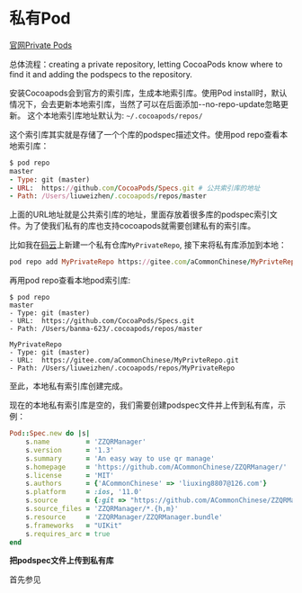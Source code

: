 # 私有Pod

[官网Private Pods](http://guides.cocoapods.org/making/private-cocoapods.html)

总体流程：creating a private repository, letting CocoaPods know where to find it and adding the podspecs to the repository.

安装Cocoapods会到官方的索引库，生成本地索引库。使用Pod install时，默认情况下，会去更新本地索引库，当然了可以在后面添加--no-repo-update忽略更新。
这个本地索引库地址默认为: `~/.cocoapods/repos/`

这个索引库其实就是存储了一个个库的podspec描述文件。使用pod repo查看本地索引库：

```ruby
$ pod repo
master
- Type: git (master)
- URL:  https://github.com/CocoaPods/Specs.git # 公共索引库的地址
- Path: /Users/liuweizhen/.cocoapods/repos/master
```

上面的URL地址就是公共索引库的地址，里面存放着很多库的podspec索引文件。为了使我们私有的库也支持cocoapods就需要创建私有的索引库。

比如我在[码云](https://gitee.com/)上新建一个私有仓库`MyPrivateRepo`, 接下来将私有库添加到本地：

```ruby
pod repo add MyPrivateRepo https://gitee.com/aCommonChinese/MyPrivteRepo.git
```

再用pod repo查看本地pod索引库:

```
$ pod repo
master
- Type: git (master)
- URL:  https://github.com/CocoaPods/Specs.git
- Path: /Users/banma-623/.cocoapods/repos/master

MyPrivateRepo
- Type: git (master)
- URL:  https://gitee.com/aCommonChinese/MyPrivteRepo.git
- Path: /Users/liuweizhen/.cocoapods/repos/MyPrivateRepo
```

至此，本地私有索引库创建完成。

现在的本地私有索引库是空的，我们需要创建podspec文件并上传到私有库，示例：

```ruby
Pod::Spec.new do |s|
    s.name         = 'ZZQRManager'
    s.version      = '1.3'
    s.summary      = 'An easy way to use qr manage'
    s.homepage     = 'https://github.com/ACommonChinese/ZZQRManager/'
    s.license      = 'MIT'
    s.authors      = {'ACommonChinese' => 'liuxing8807@126.com'}
    s.platform     = :ios, '11.0'
    s.source       = {:git => "https://github.com/ACommonChinese/ZZQRManager.git", :tag => s.version}
    s.source_files = 'ZZQRManager/*.{h,m}'
    s.resource     = 'ZZQRManager/ZZQRManager.bundle'
    s.frameworks   = "UIKit"
    s.requires_arc = true
end
```

**把podspec文件上传到私有库**

首先参见[](提交自己的Pod.md)




